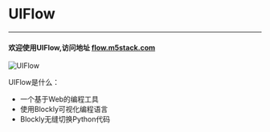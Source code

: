 # UIFlow
___________________

#### 欢迎使用UIFlow,访问地址 [flow.m5stack.com](http://flow.m5stack.com/)

![UIFlow](/image/Poster/UIFlow.JPG)

UIFlow是什么：
* 一个基于Web的编程工具
* 使用Blockly可视化编程语言
* Blockly无缝切换Python代码